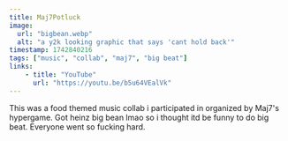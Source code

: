 ```yaml
---
title: Maj7Potluck
image:
  url: "bigbean.webp"
  alt: "a y2k looking graphic that says 'cant hold back'"
timestamp: 1742840216
tags: ["music", "collab", "maj7", "big beat"]
links:
    - title: "YouTube"
      url: "https://youtu.be/b5u64VEalVk"
---
```


This was a food themed music collab i participated in organized by Maj7's hypergame.
Got heinz big bean lmao so i thought itd be funny to do big beat.
Everyone went so fucking hard.

<!--more-->